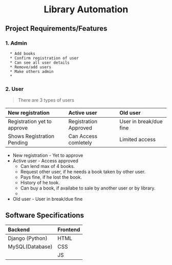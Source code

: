 <h1 align = "center"> Library Automation</h1>

## Project Requirements/Features
### 1. Admin
      * Add books
      * Confirm registration of user
      * Can see all user details
      * Remove/add users
      * Make others admin
      * 
### 2. User
> There are 3 types of users

|New registration|Active user|Old user|
|:---|:---|:---|
|Registration yet to approve|Registration Approved|User in break/due fine|
|Shows Registration Pending|Can Access comletely|Limited access|

* New registration - Yet to approve
* Active user - Access approved
   - Can lend max of 4 books.
   - Request other user, if he needs a book taken by other user.
   - Pays fine, if he lost the book.
   - History of he took.
   - Can buy a book, if availabe to sale by another user or by library.
   - 
* Old user - User in break/due fine

## Software Specifications
|Backend|Frontend|
|:---|:---|
|Django (Python)|HTML|
MySQL(Database)|CSS|
|   |JS|

